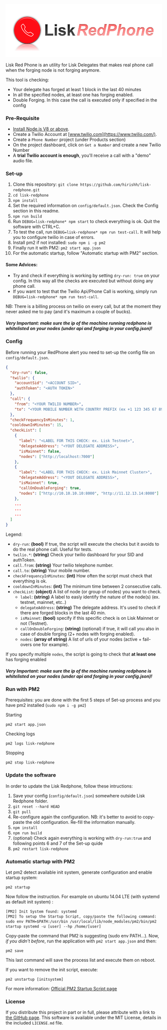 ![Alt text](logo.png?raw=true "Title")

Lisk Red Phone is an utility for Lisk Delegates that makes real phone call when the forging node is not forging anymore.

This tool is checking:
- Your delegate has forged at least 1 block in the last 40 minutes
- In all the specified nodes, at least one has forging enabled.
- Double Forging. In this case the call is executed only if specified in the config

### Pre-Requisite ###

- [Install Node.js V8 or above](https://nodejs.org/download/).
- Create a Twilio Account at [www.twilio.com](https://www.twilio.com/).
- Create a `Phone Number` project (under Products section)
- On the project dashboard, click on `Get a Number` and create a new Twilio Number
- A **trial Twilio account is enough**, you'll receive a call with a "demo" audio file.

### Set-up ###

1. Clone this repository: `git clone https://github.com/hirishh/lisk-redphone.git`
2. `cd lisk-redphone`
3. `npm install`
4. Set the required information on `config/default.json`. Check the Config section in this readme.
5. `npm run build`
6. Run `DEBUG=lisk-redphone* npm start` to check everything is ok. Quit the software with CTRL+C.
7. To test the call, run `DEBUG=lisk-redphone* npm run test-call`. It will help you to configure twilio in case of errors.
8. Install pm2 if not installed: `sudo npm i -g pm2`
9. Finally run it with PM2: `pm2 start app.json`
10. For the automatic startup, follow "Automatic startup with PM2" section.

#### Some Advices:
- Try and check if everything is working by setting `dry-run: true` on your config. 
In this way all the checks are executed but without doing any phone call.
- If you want to test that the Twilio Api/Phone Call is working, simply run `DEBUG=lisk-redphone* npm run test-call`.

NB: There is a billing process on twilio on every call, but at the moment they never asked me to pay (and it's maximum a couple of bucks).

##### Very Important: make sure the ip of the machine running redphone is whitelisted on your nodes (under api and forging in your config.json)!

### Config ###

Before running your RedPhone alert you need to set-up the config file on `config/default.json`.

```json
{
  "dry-run": false,
  "twilio": {
    "accountSid": "<ACCOUNT SID>",
    "authToken": "<AUTH TOKEN>"
  },
  "call": {
    "from": "<YOUR TWILIO NUMBER>",
    "to": "<YOUR MOBILE NUMBER WITH COUNTRY PREFIX (ex +1 123 345 67 89)>"
  },
  "checkFrequencyInMinutes": 1,
  "cooldownInMinutes": 15,
  "checkList": [
    {
      "label": "<LABEL FOR THIS CHECK: ex. Lisk Testnet>",
      "delegateAddress": "<YOUT DELEGATE ADDRESS>",
      "isMainnet": false,
      "nodes": ["http://localhost:7000"]
    },
    {
      "label": "<LABEL FOR THIS CHECK: ex. Lisk Mainnet Cluster>",
      "delegateAddress": "<YOUT DELEGATE ADDRESS>",
      "isMainnet": true,
      "callOnDoubleForging": true,
      "nodes": ["http://10.10.10.10:8000", "http://11.12.13.14:8000"]
    },
    ...
    ...
    ...
  ]
}
```

Legend:
- `dry-run`: **(bool)** If true, the script will execute the checks but it avoids to do the real phone call. Useful for tests.
- `twilio.*`: **(string)** Check your twilio dashboard for your SID and authToken.
- `call.from`: **(string)** Your twilio telephone number. 
- `call.to`: **(string)** Your mobile number. 
- `checkFrequencyInMinutes`: **(int)** How often the script must check that everything is ok. 
- `cooldownInMinutes`: **(int)** The minimum time between 2 consecutive calls. 
- `checkList`: **(object)** A list of node (or group of nodes) you want to check.
    - `label`: **(string)** A label to easly identify the nature of the node(s) (ex. testnet, mainnet, etc..)
    - `delegateAddress`: **(string)** The delegate address. It's used to check if there are forged blocks in the last 40 min. 
    - `isMainnet`: **(bool)** specify if this specific check is on Lisk Mainnet or not (Testnet). 
    - `callOnDoubleForging`: **(string)** (optional) if true, it will call you also in case of double forging (2+ nodes with forging enabled). 
    - `nodes`: **(array of string)** A list of urls of your nodes (active + fail-overs one for example).
    
If you specify multiple `nodes`, the script is going to check that **at least one** has forging enabled

##### Very Important: make sure the ip of the machine running redphone is whitelisted on your nodes (under api and forging in your config.json)!

### Run with PM2 ###

Prerequisites: you are done with the first 5 steps of Set-up process and you have pm2 installed (`sudo npm i -g pm2`)

Starting
```
pm2 start app.json
```

Checking logs
```
pm2 logs lisk-redphone
```

Stopping
```
pm2 stop lisk-redphone
```

### Update the software ###

In order to update the Lisk Redphone, follow these intructions:

1. Save your config (`config/default.json`) somewhere outside Lisk Redphone folder.
3. `git reset --hard HEAD`
4. `git pull`
5. Re-configure again the configuration. NB: it's better to avoid to copy-paste the old configuration. Re-fill the information manually.
6. `npm install`
7. `npm run build`
8. (optional) Check again everything is working with `dry-run:true` and following points 6 and 7 of the Set-up quide
9. `pm2 restart lisk-redphone`


### Automatic startup with PM2 ###

Let pm2 detect available init system, generate configuration and enable startup system:

```
pm2 startup
```

Now follow the instruction. For example on ubuntu 14.04 LTE (with systemd as default init system) :

```
[PM2] Init System found: systemd
[PM2] To setup the Startup Script, copy/paste the following command:
sudo env PATH=$PATH:/usr/bin /usr/local/lib/node_modules/pm2/bin/pm2 startup systemd -u [user] --hp /home/[user]
```

Copy-paste the command that PM2 is suggesting (sudo env PATH...). Now, *if you didn't before*, run the application with ```pm2 start app.json``` and then:
```
pm2 save
```

This last command will save the process list and execute them on reboot.

If you want to remove the init script, execute:
```
pm2 unstartup [initsystem]
```

For more information:  [Official PM2 Startup Script page](http://pm2.keymetrics.io/docs/usage/startup/#generating-a-startup-script)

### License ###

If you distribute this project in part or in full, please attribute with a link to [the GitHub page](https://github.com/hirishh/lisk-redline). This software is available under the MIT License, details in the included `LICENSE.md` file.